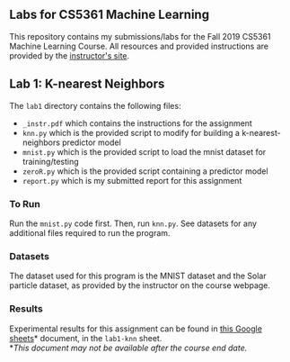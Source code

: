 ## Labs for CS5361 Machine Learning
This repository contains my submissions/labs for the Fall 2019 CS5361 Machine Learning Course. All resources and provided instructions are provided by the [instructor's site](http://www.cs.utep.edu/ofuentes/cs4361.html).

## Lab 1: K-nearest Neighbors
The `lab1` directory contains the following files:
- `_instr.pdf` which contains the instructions for the assignment
- `knn.py` which is the provided script to modify for building a k-nearest-neighbors predictor model
- `mnist.py` which is the provided script to load the mnist dataset for training/testing
- `zeroR.py` which is the provided script containing a predictor model
- `report.py` which is my submitted report for this assignment
### To Run
Run the `mnist.py` code first. Then, run `knn.py`. See datasets for any additional files required to run the program.
### Datasets
The dataset used for this program is the MNIST dataset and the Solar particle dataset, as provided by the instructor on the course webpage.
### Results
Experimental results for this assignment can be found in [this Google sheets](http://bit.ly/19w_cs5361-results)* document, in the `lab1-knn` sheet.
<br>\*_This document may not be available after the course end date._ 
